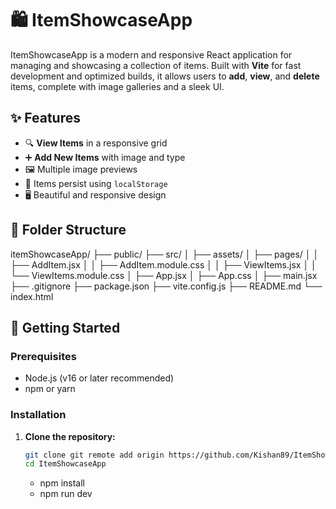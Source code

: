# 🛍️ ItemShowcaseApp

ItemShowcaseApp is a modern and responsive React application for managing and showcasing a collection of items. Built with **Vite** for fast development and optimized builds, it allows users to **add**, **view**, and **delete** items, complete with image galleries and a sleek UI.

## ✨ Features

- 🔍 **View Items** in a responsive grid
- ➕ **Add New Items** with image and type
- 🖼️ Multiple image previews
- 💾 Items persist using `localStorage`
- 🖥️ Beautiful and responsive design

## 📁 Folder Structure

itemShowcaseApp/
├── public/
├── src/
│ ├── assets/
│ ├── pages/
│ │ ├── AddItem.jsx
│ │ ├── AddItem.module.css
│ │ ├── ViewItems.jsx
│ │ └── ViewItems.module.css
│ ├── App.jsx
│ ├── App.css
│ ├── main.jsx
├── .gitignore
├── package.json
├── vite.config.js
├── README.md
└── index.html

## 🚀 Getting Started

### Prerequisites

- Node.js (v16 or later recommended)
- npm or yarn

### Installation

1. **Clone the repository:**
   ```bash
   git clone git remote add origin https://github.com/Kishan89/ItemShowcaseApp.git
   cd ItemShowcaseApp
   ```
   - npm install
   - npm run dev

